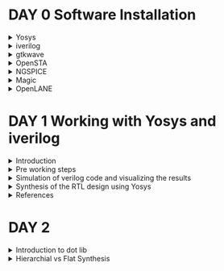 # DAY 0 Software Installation
<details>
    <summary>
Yosys  
        </summary>
I installed Yosys using the following commands:  

```
$ git clone https://github.com/YosysHQ/yosys.git  
$ cd yosys-master   
$ sudo apt install make (If make is not installed please install it)   
$ sudo apt-get install build-essential clang bison flex \  
    libreadline-dev gawk tcl-dev libffi-dev git \  
    graphviz xdot pkg-config python3 libboost-system-dev \  
    libboost-python-dev libboost-filesystem-dev zlib1g-dev  
$ make config-gcc  
$ make   
$ sudo make install
```
Below is the screenshot showing successfull launch  
![Screenshot from 2023-08-01 16-03-00](https://github.com/NharikaVulchi/IIITB_ASIC_MT513/assets/83216569/fb581d7c-6b2c-46b2-bdbf-7c7918120f3d)
</details>
<details>
    <summary>
iverilog  
    </summary>
verilog is installed using the following command 

    
```
$ sudo apt-get install iverilog
```
Screenshot of successfull installation
![Screenshot from 2023-08-01 16-03-21](https://github.com/NharikaVulchi/IIITB_ASIC_MT513/assets/83216569/b8d04ceb-79a9-4d3a-aa28-5dad568500a9)
</details>
<details>
    <summary>
gtkwave
    </summary>
installation steps

    
```
$ sudo apt-get install gtkwave
```
![Screenshot from 2023-08-01 16-03-35](https://github.com/NharikaVulchi/IIITB_ASIC_MT513/assets/83216569/ae5859fc-87db-4f9d-948b-a1a20f28ed24)
![Screenshot from 2023-08-01 16-03-49](https://github.com/NharikaVulchi/IIITB_ASIC_MT513/assets/83216569/2e1bbbfd-b976-45f4-b460-92bc185b882e)

</details>

<details>
    <summary>
        OpenSTA
    </summary>
Install the dependencies using the following command:

    
```
$ sudo apt-get install cmake clang gcc tcl swig bison flex 
```   
Install OpenSTA using the below code:

```
$ git clone https://github.com/The-OpenROAD-Project/OpenSTA.git
$cd OpenSTA
$mkdir build
$cd build
$cmake ..
$make
```
Screenshot showing successful installation
![Screenshot from 2023-08-03 19-29-33](https://github.com/NharikaVulchi/IIITB_ASIC_MT513/assets/83216569/40c8e64b-f50a-4946-9738-fd40501accd8)
</details> 
<details>
    <summary>
        NGSPICE
    </summary>
Dowmload the tarball from https://sourceforge.net/projects/ngspice/files/ and use the following code to unpack and install ngspice:

```
$ tar -zxvf ngspice-40.tar.gz
$ cd ngspice-40
$ mkdir release
$ cd release
$ ../configure  --with-x --with-readline=yes --disable-debug
$ make
$ sudo make install
```
Screenshot showing successful installation:


![Screenshot from 2023-08-03 19-20-49](https://github.com/NharikaVulchi/IIITB_ASIC_MT513/assets/83216569/a56e723d-878b-444f-82c8-a7a63dd2a615)
</details>
<details>
    <summary>
        Magic
    </summary>

Install magic using the following code snippet:
```
$sudo apt-get install m4
$sudo apt-get install tcsh
$sudo apt-get install csh
$sudo apt-get install libx11-dev
$sudo apt-get install tcl-dev tk-dev
$sudo apt-get install libcairo2-dev
$sudo apt-get install mesa-common-dev libglu1-mesa-dev
$sudo apt-get install libncurses-dev
$git clone https://github.com/RTimothyEdwards/magic
$cd magic
$./configure
$make
$make install
```
Screenshot of installation:
![Screenshot from 2023-08-03 20-23-37](https://github.com/NharikaVulchi/IIITB_ASIC_MT513/assets/83216569/c6b967d1-5b7e-4814-abf3-13fae2b6fa81)

</details>

<details>
    <summary>
        OpenLANE
    </summary>


Pre-installation steps:
```
$sudo apt-get update
$sudo apt-get upgrade
$sudo apt install -y build-essential python3 python3-venv python3-pip make git
```

Docker Installation:
```
$sudo apt install apt-transport-https ca-certificates curl software-properties-commoncurl -fsSL https://download.docker.com/linux/ubuntu/gpg | sudo gpg --dearmor -o /usr/share/keyrings/docker-archive-keyring.gpg

$echo "deb [arch=amd64 signed-by=/usr/share/keyrings/docker-archive-keyring.gpg] https://download.docker.com/linux/ubuntu $(lsb_release -cs) stable" | sudo tee /etc/apt/sources.list.d/docker.list > /dev/null

$sudo apt update
$sudo apt install docker-ce docker-ce-cli containerd.io
$sudo docker run hello-world

$sudo groupadd docker
$sudo usermod -aG docker $USER
$sudo reboot
```
After system reboot, check for installation using:
```
$sudo docker run hello-world
```

Steps to install PDKs and Tools:
```
$cd $HOME
$git clone https://github.com/The-OpenROAD-Project/OpenLane
$cd OpenLane



$make
$make test
```
</details>



# DAY 1 Working with Yosys and iverilog
<details>
    <summary>
        Introduction
    </summary>
Iverilog is a Verilog simulation and synthesis tool, enabling digital design verification. GTKWave is a waveform viewer for analyzing simulation results. Yosys is a synthesis tool that converts Verilog designs into gate-level representations, facilitating hardware synthesis. Simulation of a 2x1 MUX is shown in this section using iverilog and gtkwave, design is further synthesized using yosys and a gate level representation of MUX is viewed.
</details>

<details>
    <summary>
        Pre working steps
    </summary>
    Clone to the github repository https://github.com/kunalg123/sky130RTLDesignAndSynthesisWorkshop.git using the following command

    
```
$git clone https://github.com/kunalg123/sky130RTLDesignAndSynthesisWorkshop.git
```

    
This will install all the necessary code files and libraries into your system which are used for the synthesis and generation.
</details>

<details>
    <summary>
        Simulation of verilog code and visualizing the results
    </summary>
    Use the folllowing commands to load the file "good_mux.v" into iverilog and dump the vcd file to gtkwave 

    
```
iverilog good_mux.v tb_good_mux.v
./a.out
gtkwave tb_good_mux.vcd
```


The output of 2x1 MUX is visualised in gtkwave window as shown below:
 ![Screenshot from 2023-08-08 18-52-39](https://github.com/NharikaVulchi/IIITB_ASIC_MT513/assets/83216569/d24e114c-b4c2-4238-9ae0-b6609994e851)


</details>
<details>
    <summary>
        Synthesis of the RTL design using Yosys
    </summary>
Move to the lib directory and invoke yosys to generate the synthesis of our design using the following commands:

```
yosys> read_liberty -lib <give the path to lib file>
yosys> read_verilog <give the path to verilog file>
yosys> synth -top <top_module_name>
yosys> abc -liberty <give the path to lib file>
yosys> show
```


The below figure shows our output synthesis design:


![Screenshot from 2023-08-08 19-38-49](https://github.com/NharikaVulchi/IIITB_ASIC_MT513/assets/83216569/d9c8403f-4030-49bd-9b69-c86b8876e95d)


This figure shows the results for the cells used:
![Screenshot from 2023-08-08 19-37-17](https://github.com/NharikaVulchi/IIITB_ASIC_MT513/assets/83216569/6fe8760e-546e-40d2-b2e4-b9429e05fd04)



Run the following code to generate the netlist file :


```
yosys> write_verilog good_mux_netlist.v
yosys> write_verilog -noattr good_mux_netlist.v
```


The below image shows the netlist file:


![Screenshot from 2023-08-08 19-57-50](https://github.com/NharikaVulchi/IIITB_ASIC_MT513/assets/83216569/0c3726d3-3c1f-47ad-b424-0bdf310ca367)


</details>
<details>
    <summary>
        References
    </summary>

    
https://github.com/kunalg123/sky130RTLDesignAndSynthesisWorkshop.git
</details>


# DAY 2 
<details>
<summary>
Introduction to dot lib
</summary>
We use the library "sky130_fd_sc_hd__tt_025C_1v80" for the RTL synthesis. This is a SkyWater PDK. It specifies the operating conditions such as process(tt-typical), voltage(1v80) and temperature (025C) of the fabrication.
The below figure shows the specifications:

    
![Screenshot from 2023-08-14 14-44-38](https://github.com/NharikaVulchi/IIITB_ASIC_MT513/assets/83216569/5d8845d0-99ca-451a-acf2-ca26f7301fd0)


Using this lib file, we get access to different types of cells which has vast number of variants in terms of number of inputs and ouputs along with the functionality.

Leakage power, delay, area, power ports of all the cells is specified within the file for all the input combinations of the given gate.

![image](https://github.com/NharikaVulchi/IIITB_ASIC_MT513/assets/83216569/d31acc4b-11f8-414d-a80a-11a8d5ef75e4)




</details>
<details>
<summary>
Hierarchial vs Flat Synthesis
</summary>
Hierarchial Synthesis: Hierarchical synthesis in physical design involves breaking down the entire chip design into smaller, manageable modules or blocks. Each module is designed and optimized separately, and then these modules are integrated at a higher level to create the complete chip layout. This approach allows for better control over the design process, reduces complexity, and enables efficient reuse of standardized blocks. All the modules are preserved

Flat Synthesis: Flat synthesis in physical design involves designing the entire chip layout as a single, monolithic entity without explicit hierarchical divisions. This approach treats the entire design as a cohesive unit, potentially resulting in a simpler layout. It flattens out the modules into gates with higher efficiency and performance.


The below screenshots demonstrate the gate level simulation for Hierarchial and Flat synthesis respectiely.
![Screenshot from 2023-08-14 15-03-02](https://github.com/NharikaVulchi/IIITB_ASIC_MT513/assets/83216569/21e3eee0-f0b1-42d0-bf33-12c01647d675)



![Screenshot from 2023-08-14 15-17-48](https://github.com/NharikaVulchi/IIITB_ASIC_MT513/assets/83216569/3612aa17-576c-4ac6-b888-a434376b82fe)


</details>


